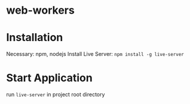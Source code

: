 # web-workers

# Installation
Necessary: npm, nodejs
Install Live Server:
`npm install -g live-server`

# Start Application
run `live-server` in project root directory
